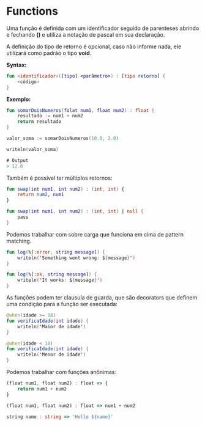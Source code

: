 # Functions

Uma função é definida com um identificador seguido de parenteses abrindo e fechando **\(\)** e utiliza a notação de pascal em sua declaração.

A definição do tipo de retorno é opcional, caso não informe nada, ele utilizará como padrão o tipo **void**.

**Syntax:**

```kotlin
fun <identificador>([tipo] <parâmetro>) : [tipo retorno] {
    <código>
}
```

**Exemplo:**

```kotlin
fun somarDoisNumeros(folat num1, float num2) : float {
    resultado := num1 + num2
    return resultado
}

valor_soma := somarDoisNumeros(10.0, 2.0)

writeln(valor_soma)

# Output
> 12.0
```

Também é possível ter múltiplos retornos:

```kotlin
fun swap(int num1, int num2) : (int, int) {
    return num2, num1
}
```

```kotlin
fun swap(int num1, int num2) : (int, int) | null {
    pass
}
```

Podemos trabalhar com sobre carga que funciona em cima de pattern matching.

```kotlin
fun log(%[:error, string message]) {
    writeln('Something went wrong: ${message}')
}

fun log(%[:ok, string message]) {
    writeln('It works: ${message}')
}
```

As funções podem ter clausula de guarda, que são decorators que definem uma condição para a função ser executada:

```kotlin
@when(idade >= 18)
fun verificaIdade(int idade) {
    writeln('Maior de idade')
}

@when(idade < 18)
fun verificaIdade(int idade) {
    writeln('Menor de idade')
}
```

Podemos trabalhar com funções anônimas:

```typescript
(float num1, float num2) : float => {
    return num1 + num2
}
```

```typescript
(float num1, float num2) : float => num1 + num2
```

```typescript
string name : string => 'Hello ${name}'
```

